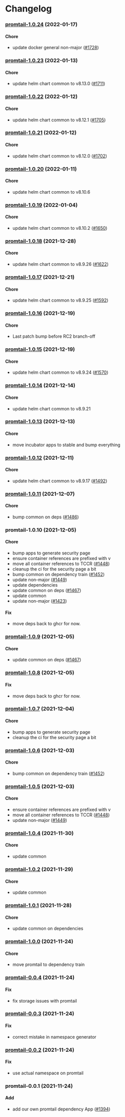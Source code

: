 # Changelog<br>


<a name="promtail-1.0.24"></a>
### [promtail-1.0.24](https://github.com/truecharts/apps/compare/promtail-1.0.23...promtail-1.0.24) (2022-01-17)

#### Chore

* update docker general non-major ([#1728](https://github.com/truecharts/apps/issues/1728))



<a name="promtail-1.0.23"></a>
### [promtail-1.0.23](https://github.com/truecharts/apps/compare/promtail-1.0.22...promtail-1.0.23) (2022-01-13)

#### Chore

* update helm chart common to v8.13.0 ([#1711](https://github.com/truecharts/apps/issues/1711))



<a name="promtail-1.0.22"></a>
### [promtail-1.0.22](https://github.com/truecharts/apps/compare/promtail-1.0.21...promtail-1.0.22) (2022-01-12)

#### Chore

* update helm chart common to v8.12.1 ([#1705](https://github.com/truecharts/apps/issues/1705))



<a name="promtail-1.0.21"></a>
### [promtail-1.0.21](https://github.com/truecharts/apps/compare/promtail-1.0.20...promtail-1.0.21) (2022-01-12)

#### Chore

* update helm chart common to v8.12.0 ([#1702](https://github.com/truecharts/apps/issues/1702))



<a name="promtail-1.0.20"></a>
### [promtail-1.0.20](https://github.com/truecharts/apps/compare/promtail-1.0.19...promtail-1.0.20) (2022-01-11)

#### Chore

* update helm chart common to v8.10.6



<a name="promtail-1.0.19"></a>
### [promtail-1.0.19](https://github.com/truecharts/apps/compare/promtail-1.0.18...promtail-1.0.19) (2022-01-04)

#### Chore

* update helm chart common to v8.10.2 ([#1650](https://github.com/truecharts/apps/issues/1650))



<a name="promtail-1.0.18"></a>
### [promtail-1.0.18](https://github.com/truecharts/apps/compare/promtail-1.0.17...promtail-1.0.18) (2021-12-28)

#### Chore

* update helm chart common to v8.9.26 ([#1622](https://github.com/truecharts/apps/issues/1622))



<a name="promtail-1.0.17"></a>
### [promtail-1.0.17](https://github.com/truecharts/apps/compare/promtail-1.0.16...promtail-1.0.17) (2021-12-21)

#### Chore

* update helm chart common to v8.9.25 ([#1592](https://github.com/truecharts/apps/issues/1592))



<a name="promtail-1.0.16"></a>
### [promtail-1.0.16](https://github.com/truecharts/apps/compare/promtail-1.0.15...promtail-1.0.16) (2021-12-19)

#### Chore

* Last patch bump before RC2 branch-off



<a name="promtail-1.0.15"></a>
### [promtail-1.0.15](https://github.com/truecharts/apps/compare/promtail-1.0.14...promtail-1.0.15) (2021-12-19)

#### Chore

* update helm chart common to v8.9.24 ([#1570](https://github.com/truecharts/apps/issues/1570))



<a name="promtail-1.0.14"></a>
### [promtail-1.0.14](https://github.com/truecharts/apps/compare/promtail-1.0.13...promtail-1.0.14) (2021-12-14)

#### Chore

* update helm chart common to v8.9.21



<a name="promtail-1.0.13"></a>
### [promtail-1.0.13](https://github.com/truecharts/apps/compare/promtail-1.0.12...promtail-1.0.13) (2021-12-13)

#### Chore

* move incubator apps to stable and bump everything



<a name="promtail-1.0.12"></a>
### [promtail-1.0.12](https://github.com/truecharts/apps/compare/promtail-1.0.11...promtail-1.0.12) (2021-12-11)

#### Chore

* update helm chart common to v8.9.17 ([#1492](https://github.com/truecharts/apps/issues/1492))



<a name="promtail-1.0.11"></a>
### [promtail-1.0.11](https://github.com/truecharts/apps/compare/promtail-1.0.10...promtail-1.0.11) (2021-12-07)

#### Chore

* bump common on deps ([#1486](https://github.com/truecharts/apps/issues/1486))



<a name="promtail-1.0.10"></a>
### promtail-1.0.10 (2021-12-05)

#### Chore

* bump apps to generate security page
* ensure container references are prefixed with v
* move all container references to TCCR ([#1448](https://github.com/truecharts/apps/issues/1448))
* cleanup the ci for the security page a bit
* bump common on dependency train ([#1452](https://github.com/truecharts/apps/issues/1452))
* update non-major ([#1449](https://github.com/truecharts/apps/issues/1449))
* update dependencies
* update common on deps ([#1467](https://github.com/truecharts/apps/issues/1467))
* update common
* update non-major ([#1423](https://github.com/truecharts/apps/issues/1423))

#### Fix

* move deps back to ghcr for now.



<a name="promtail-1.0.9"></a>
### [promtail-1.0.9](https://github.com/truecharts/apps/compare/promtail-1.0.8...promtail-1.0.9) (2021-12-05)

#### Chore

* update common on deps ([#1467](https://github.com/truecharts/apps/issues/1467))



<a name="promtail-1.0.8"></a>
### [promtail-1.0.8](https://github.com/truecharts/apps/compare/promtail-1.0.7...promtail-1.0.8) (2021-12-05)

#### Fix

* move deps back to ghcr for now.



<a name="promtail-1.0.7"></a>
### [promtail-1.0.7](https://github.com/truecharts/apps/compare/promtail-1.0.6...promtail-1.0.7) (2021-12-04)

#### Chore

* bump apps to generate security page
* cleanup the ci for the security page a bit



<a name="promtail-1.0.6"></a>
### [promtail-1.0.6](https://github.com/truecharts/apps/compare/promtail-1.0.5...promtail-1.0.6) (2021-12-03)

#### Chore

* bump common on dependency train ([#1452](https://github.com/truecharts/apps/issues/1452))



<a name="promtail-1.0.5"></a>
### [promtail-1.0.5](https://github.com/truecharts/apps/compare/promtail-1.0.4...promtail-1.0.5) (2021-12-03)

#### Chore

* ensure container references are prefixed with v
* move all container references to TCCR ([#1448](https://github.com/truecharts/apps/issues/1448))
* update non-major ([#1449](https://github.com/truecharts/apps/issues/1449))



<a name="promtail-1.0.4"></a>
### [promtail-1.0.4](https://github.com/truecharts/apps/compare/promtail-1.0.3...promtail-1.0.4) (2021-11-30)

#### Chore

* update common



<a name="promtail-1.0.2"></a>
### [promtail-1.0.2](https://github.com/truecharts/apps/compare/promtail-1.0.1...promtail-1.0.2) (2021-11-29)

#### Chore

* update common



<a name="promtail-1.0.1"></a>
### [promtail-1.0.1](https://github.com/truecharts/apps/compare/promtail-1.0.0...promtail-1.0.1) (2021-11-28)

#### Chore

* update common on dependencies



<a name="promtail-1.0.0"></a>
### [promtail-1.0.0](https://github.com/truecharts/apps/compare/promtail-0.0.4...promtail-1.0.0) (2021-11-24)

#### Chore

* move promtail to dependency train



<a name="promtail-0.0.4"></a>
### [promtail-0.0.4](https://github.com/truecharts/apps/compare/promtail-0.0.3...promtail-0.0.4) (2021-11-24)

#### Fix

* fix storage issues with promtail



<a name="promtail-0.0.3"></a>
### [promtail-0.0.3](https://github.com/truecharts/apps/compare/promtail-0.0.2...promtail-0.0.3) (2021-11-24)

#### Fix

* correct mistake in namespace generator



<a name="promtail-0.0.2"></a>
### [promtail-0.0.2](https://github.com/truecharts/apps/compare/promtail-0.0.1...promtail-0.0.2) (2021-11-24)

#### Fix

* use actual namespace on promtail



<a name="promtail-0.0.1"></a>
### promtail-0.0.1 (2021-11-24)

#### Add

* add our own promtail dependency App ([#1394](https://github.com/truecharts/apps/issues/1394))
